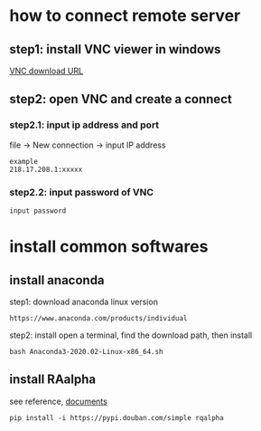 # how to connect remote server

## step1: install VNC viewer in windows
[VNC download URL](https://www.realvnc.com/en/connect/download/viewer/)

## step2: open VNC and create a connect

### step2.1: input ip address and port
file -> New connection -> input IP address

~~~
example
218.17.208.1:xxxxx
~~~

### step2.2: input password of VNC
~~~
input password
~~~


# install common softwares

## install anaconda
step1: download anaconda linux version
~~~
https://www.anaconda.com/products/individual
~~~

step2: install
open a terminal, find the download path, then install
~~~
bash Anaconda3-2020.02-Linux-x86_64.sh
~~~

## install RAalpha
see reference, [documents](https://rqalpha.readthedocs.io/zh_CN/latest/intro/install.html)
~~~
pip install -i https://pypi.douban.com/simple rqalpha
~~~

